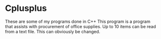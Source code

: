 # Cplusplus
These are some of my programs done in C++
This program is a program that assists with procurement of office supplies. Up to 10 items can be read from a text file. This can obviously be changed.
